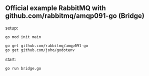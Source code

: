 ## Official example RabbitMQ with github.com/rabbitmq/amqp091-go (Bridge)

setup:

```
go mod init main

go get github.com/rabbitmq/amqp091-go
go get github.com/joho/godotenv
```

start:

```
go run bridge.go
```
